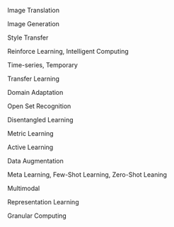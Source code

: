 Image Translation

Image Generation

Style Transfer

Reinforce Learning, Intelligent Computing

Time-series, Temporary

Transfer Learning

Domain Adaptation

Open Set Recognition

Disentangled Learning

Metric Learning

Active Learning 

Data Augmentation

Meta Learning, Few-Shot Learning, Zero-Shot Leaning

Multimodal

Representation Learning

Granular Computing
